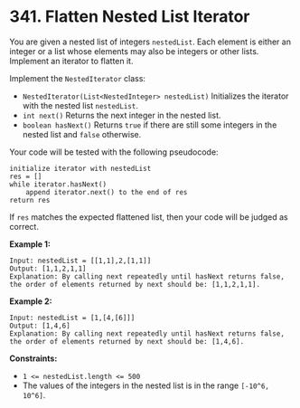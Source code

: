 
# 341. Flatten Nested List Iterator

You are given a nested list of integers `nestedList`. Each element is either an integer or a list whose elements may also be integers or other lists. Implement an iterator to flatten it.

Implement the `NestedIterator` class:

- `NestedIterator(List<NestedInteger> nestedList)` Initializes the iterator with the nested list `nestedList`.
- `int next()` Returns the next integer in the nested list.
- `boolean hasNext()` Returns `true` if there are still some integers in the nested list and `false` otherwise.

Your code will be tested with the following pseudocode:

```()
initialize iterator with nestedList
res = []
while iterator.hasNext()
    append iterator.next() to the end of res
return res
```

If `res` matches the expected flattened list, then your code will be judged as correct.

**Example 1:**

```()
Input: nestedList = [[1,1],2,[1,1]]
Output: [1,1,2,1,1]
Explanation: By calling next repeatedly until hasNext returns false, the order of elements returned by next should be: [1,1,2,1,1].
```

**Example 2:**

```()
Input: nestedList = [1,[4,[6]]]
Output: [1,4,6]
Explanation: By calling next repeatedly until hasNext returns false, the order of elements returned by next should be: [1,4,6].
```

**Constraints:**

- `1 <= nestedList.length <= 500`
- The values of the integers in the nested list is in the range `[-10^6, 10^6]`.
